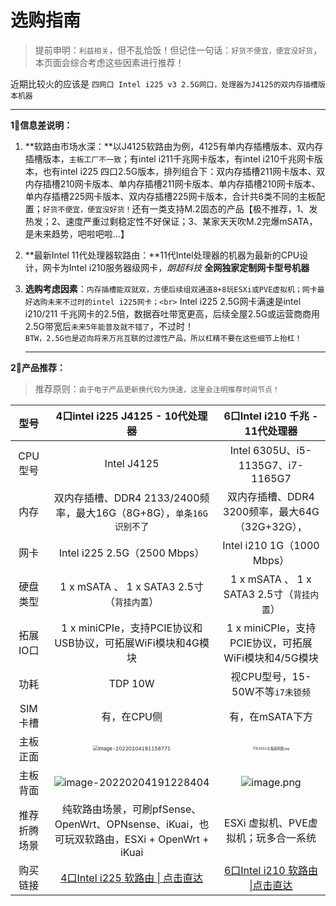 # 选购指南

> 提前申明：`利益相关`，但不乱恰饭！但记住一句话：`好货不便宜，便宜没好货`，本页面会综合考虑这些因素进行推荐！

近期比较火的应该是 `四网口 Intel i225 v3 2.5G网口，处理器为J4125的双内存插槽版本机器`

<hr>

**1⃣️信息差说明：**

1. **软路由市场水深：**以J4125软路由为例，4125有单内存插槽版本、双内存插槽版本，`主板工厂不一致`；有intel i211千兆网卡版本，有intel i210千兆网卡版本，也有intel i225 四口2.5G版本，排列组合下：双内存插槽211网卡版本、双内存插槽210网卡版本、单内存插槽211网卡版本、单内存插槽210网卡版本、单内存插槽225网卡版本、双内存插槽225网卡版本，合计共6类不同的主板配置；`好货不便宜，便宜没好货！`还有一类支持M.2固态的产品【极不推荐，1、发热发；2、速度严重过剩稳定性不好保证；3、某家天天吹M.2完爆mSATA，是未来趋势，吧啦吧啦...】

2. **最新Intel 11代处理器软路由：**11代Intel处理器的机器为最新的CPU设计，网卡为Intel i210服务器级网卡，*朗超科技*  **全网独家定制网卡型号机器**

3. **选购考虑因素**：`内存插槽能双就双，方便后续组双通道8+8玩ESXi或PVE虚拟机；网卡最好选购未来不过时的intel i225网卡；<br>` Intel i225 2.5G网卡满速是intel i210/211 千兆网卡的2.5倍，数据吞吐带宽更高，后续全屋2.5G或运营商商用2.5G带宽后`未来5年能普及就不错了`，不过时！<br>`BTW，2.5G也是迈向将来万兆互联的过渡性产品，所以杠精不要在这些细节上抬杠！`

   <hr>

**2⃣️产品推荐：**

> 推荐原则：`由于电子产品更新换代较为快速，这里会注明推荐时间节点！`

|     型号     |              4口intel i225 J4125 -  10代处理器               |               6口Intel i210 千兆 - 11代处理器                |
| :----------: | :----------------------------------------------------------: | :----------------------------------------------------------: |
|   CPU型号    |                         Intel J4125                          |              Intel 6305U、i5-1135G7、i7-1165G7               |
|     内存     | 双内存插槽、DDR4 2133/2400频率，最大16G（8G+8G），`单条16G识别不了` |       双内存插槽、DDR4 3200频率，最大64G（32G+32G），        |
|     网卡     |                 Intel i225 2.5G（2500 Mbps）                 |                 Intel i210 1G（1000  Mbps）                  |
|   硬盘类型   |         1 x mSATA 、  1 x SATA3 2.5寸（`背挂内置`）          |         1 x mSATA 、  1 x SATA3 2.5寸（`背挂内置`）          |
|   拓展IO口   | 1 x miniCPIe，支持PCIE协议和USB协议，可拓展WiFi模块和4G模块  |     1 x miniCPIe，支持PCIE协议，可拓展WiFi模块和4/5G模块     |
|     功耗     |                           TDP 10W                            |               视CPU型号，15-50W不等`i7未锁频`                |
|   SIM卡槽    |                         有，在CPU侧                          |                       有，在mSATA下方                        |
|   主板正面   | <img src="https://iswott.oss-cn-shenzhen.aliyuncs.com/blog/imgimage-20220204191158771.png" alt="image-20220204191158771" style="zoom:50%;" /> | <img src="https://s2.loli.net/2022/02/07/3UZBSOD7NniIElJ.jpg" alt="6305U主板装机图.jpg" style="zoom: 33%;" /> |
|   主板背面   | ![image-20220204191228404](https://iswott.oss-cn-shenzhen.aliyuncs.com/blog/imgimage-20220204191228404.png) | ![image.png](https://s2.loli.net/2022/02/07/ILx9TOBaoZHYh1E.png) |
| 推荐折腾场景 | 纯软路由场景，可刷pfSense、OpenWrt、OPNsense、iKuai，也可玩双软路由，ESXi + OpenWrt + iKuai |             ESXi 虚拟机、PVE虚拟机；玩多合一系统             |
|   购买链接   | [4口Intel i225 软路由 \| 点击直达](https://m.tb.cn/h.fPvY2iX?tk=Lh6G2dLndQL) | [6口Intel i210 软路由 \|点击直达](https://item.taobao.com/item.htm?spm=a1z10.1-c.w4004-22935712424.11.cc09199fXn6MAX&id=646771861738) |

